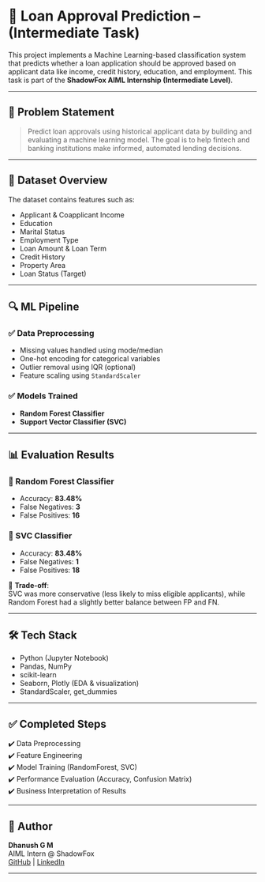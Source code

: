 # 🏦 Loan Approval Prediction – (Intermediate Task)

This project implements a Machine Learning-based classification system that predicts whether a loan application should be approved based on applicant data like income, credit history, education, and employment. This task is part of the **ShadowFox AIML Internship (Intermediate Level)**.

---

## 📌 Problem Statement

> Predict loan approvals using historical applicant data by building and evaluating a machine learning model. The goal is to help fintech and banking institutions make informed, automated lending decisions.

---

## 📁 Dataset Overview

The dataset contains features such as:

- Applicant & Coapplicant Income
- Education
- Marital Status
- Employment Type
- Loan Amount & Loan Term
- Credit History
- Property Area
- Loan Status (Target)

---

## 🔍 ML Pipeline

### ✅ Data Preprocessing
- Missing values handled using mode/median
- One-hot encoding for categorical variables
- Outlier removal using IQR (optional)
- Feature scaling using `StandardScaler`

### ✅ Models Trained
- **Random Forest Classifier**
- **Support Vector Classifier (SVC)**

---

## 📊 Evaluation Results

### 🔸 Random Forest Classifier
- Accuracy: **83.48%**
- False Negatives: **3**
- False Positives: **16**

### 🔸 SVC Classifier
- Accuracy: **83.48%**
- False Negatives: **1**
- False Positives: **18**

📌 **Trade-off**:  
SVC was more conservative (less likely to miss eligible applicants), while Random Forest had a slightly better balance between FP and FN.

---

## 🛠️ Tech Stack

- Python (Jupyter Notebook)
- Pandas, NumPy
- scikit-learn
- Seaborn, Plotly (EDA & visualization)
- StandardScaler, get_dummies

---

## ✅ Completed Steps

✔️ Data Preprocessing  
✔️ Feature Engineering  
✔️ Model Training (RandomForest, SVC)  
✔️ Performance Evaluation (Accuracy, Confusion Matrix)  
✔️ Business Interpretation of Results  

---

## 🙌 Author

**Dhanush G M**  
AIML Intern @ ShadowFox  
[GitHub](https://github.com/dgm003/ShadowFox) | [LinkedIn](www.linkedin.com/in/dhanush-gm)

---

